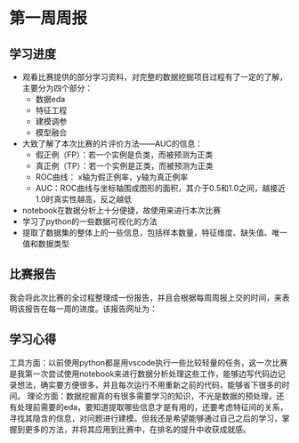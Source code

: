 # 第一周周报

## 学习进度
- 观看比赛提供的部分学习资料，对完整的数据挖掘项目过程有了一定的了解，主要分为四个部分：
    - 数据eda
    - 特征工程
    - 建模调参
    - 模型融合
- 大致了解了本次比赛的片评价方法——AUC的信息：
    - 假正例（FP）：若一个实例是负类，而被预测为正类
    - 真正例（TP）：若一个实例是正类，而被预测为正类
    - ROC曲线： x轴为假正例率，y轴为真正例率
    - AUC：ROC曲线与坐标轴围成图形的面积，其介于0.5和1.0之间，越接近1.0时真实性越高，反之越低
- notebook在数据分析上十分便捷，故使用来进行本次比赛
- 学习了python的一些数据可视化的方法
- 提取了数据集的整体上的一些信息，包括样本数量，特征维度、缺失值、唯一值和数据类型

## 比赛报告
我会将此次比赛的全过程整理成一份报告，并且会根据每周周报上交的时间，来表明该报告在每一周的进度。该报告网址为：

## 学习心得
工具方面：以前使用python都是用vscode执行一些比较轻量的任务，这一次比赛是我第一次尝试使用notebook来进行数据分析处理这些工作，能够边写代码边记录想法，确实要方便很多，并且每次运行不用重新之前的代码，能够省下很多的时间。
理论方面：数据挖掘真的有很多需要学习的知识，不光是数据的预处理，还有处理前需要的eda，要知道提取哪些信息才是有用的，还要考虑特征间的关系，寻找其隐含的信息，对问题进行建模。但我还是希望能够通过自己之后的学习，掌握到更多的方法，并将其应用到比赛中，在排名的提升中收获成就感。
